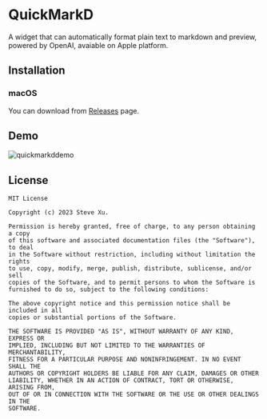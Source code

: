 # QuickMarkD

A widget that can automatically format plain text to markdown and preview, powered by OpenAI, avaiable on Apple platform.

## Installation

### macOS
You can download from [Releases](https://github.com/Stv-X/QuickMarkD/releases) page.

## Demo
![quickmarkddemo](https://github.com/Stv-X/QuickMarkD/assets/30586070/a46dca02-99c6-4e72-87b5-3ba57d3d2923)

## License

```
MIT License

Copyright (c) 2023 Steve Xu.

Permission is hereby granted, free of charge, to any person obtaining a copy
of this software and associated documentation files (the "Software"), to deal
in the Software without restriction, including without limitation the rights
to use, copy, modify, merge, publish, distribute, sublicense, and/or sell
copies of the Software, and to permit persons to whom the Software is
furnished to do so, subject to the following conditions:

The above copyright notice and this permission notice shall be included in all
copies or substantial portions of the Software.

THE SOFTWARE IS PROVIDED "AS IS", WITHOUT WARRANTY OF ANY KIND, EXPRESS OR
IMPLIED, INCLUDING BUT NOT LIMITED TO THE WARRANTIES OF MERCHANTABILITY,
FITNESS FOR A PARTICULAR PURPOSE AND NONINFRINGEMENT. IN NO EVENT SHALL THE
AUTHORS OR COPYRIGHT HOLDERS BE LIABLE FOR ANY CLAIM, DAMAGES OR OTHER
LIABILITY, WHETHER IN AN ACTION OF CONTRACT, TORT OR OTHERWISE, ARISING FROM,
OUT OF OR IN CONNECTION WITH THE SOFTWARE OR THE USE OR OTHER DEALINGS IN THE
SOFTWARE.
```
